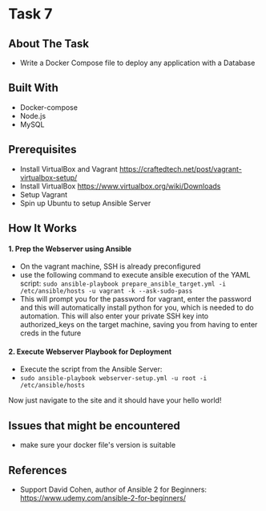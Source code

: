 # Task 7
## About The Task
* Write a Docker Compose file to deploy any application with a Database

## Built With
* Docker-compose
* Node.js
* MySQL

## Prerequisites
* Install VirtualBox and Vagrant https://craftedtech.net/post/vagrant-virtualbox-setup/
* Install VirtualBox https://www.virtualbox.org/wiki/Downloads
* Setup Vagrant
* Spin up Ubuntu to setup Ansible Server


## How It Works

#### 1. Prep the Webserver using Ansible
-  On the vagrant machine, SSH is already preconfigured
-  use the following command to execute ansible execution of the YAML script:
  `sudo ansible-playbook prepare_ansible_target.yml -i /etc/ansible/hosts -u vagrant -k --ask-sudo-pass`
- This will prompt you for the password for vagrant, enter the password and this will automatically install python for you, which is needed to do automation. This will also enter your private SSH key into authorized_keys on the target machine, saving you from having to enter creds in the future
  
#### 2. Execute Webserver Playbook for Deployment
- Execute the script from the Ansible Server: 
- `sudo ansible-playbook webserver-setup.yml -u root -i /etc/ansible/hosts`

Now just navigate to the site and it should have your hello world!

## Issues that might be encountered
* make sure your docker file's version is suitable

## References

- Support David Cohen, author of Ansible 2 for Beginners: https://www.udemy.com/ansible-2-for-beginners/
